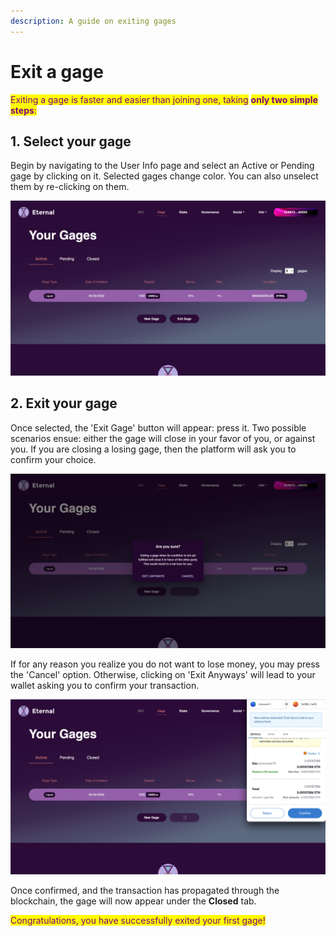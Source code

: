 ```yaml
---
description: A guide on exiting gages
---
```


# Exit a gage

<mark style="color:purple;">Exiting a gage is faster and easier than joining one, taking</mark> <mark style="color:purple;"></mark><mark style="color:purple;">**only two simple steps**</mark><mark style="color:purple;">:</mark>

## 1. Select your gage

Begin by navigating to the User Info page and select an Active or Pending gage by clicking on it. Selected gages change color. You can also unselect them by re-clicking on them.

![​Could not load imageA selected gage on the User Info page of the Eternal Finance platform.](<../../.gitbook/assets/Screenshot 2022-03-24 at 10.18.06.png>)

## 2. Exit your gage

Once selected, the 'Exit Gage' button will appear: press it. Two possible scenarios ensue: either the gage will close in your favor of you, or against you. If you are closing a losing gage, then the platform will ask you to confirm your choice.

![Dialog appearing when exiting a losing gage](<../../.gitbook/assets/Screenshot 2022-03-24 at 10.18.18.png>)

If for any reason you realize you do not want to lose money, you may press the 'Cancel' option. Otherwise, clicking on 'Exit Anyways' will lead to your wallet asking you to confirm your transaction.

![MetaMask confirmation window while exiting a gage on the Eternal Finance platform](<../../.gitbook/assets/Screenshot 2022-03-24 at 10.18.34.png>)

Once confirmed, and the transaction has propagated through the blockchain, the gage will now appear under the **Closed** tab.&#x20;

<mark style="color:purple;">Congratulations, you have successfully exited your first gage!</mark>
